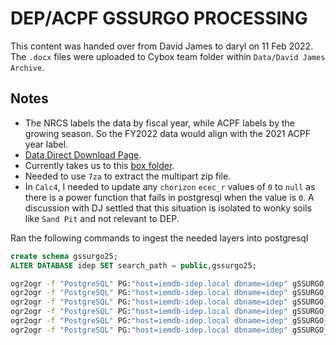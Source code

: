 # DEP/ACPF GSSURGO PROCESSING

This content was handed over from David James to daryl on 11 Feb 2022.  The
`.docx` files were uploaded to Cybox team folder within `Data/David James Archive`.

## Notes

- The NRCS labels the data by fiscal year, while ACPF labels by the growing season.
So the FY2022 data would align with the 2021 ACPF year label.
- [Data Direct Download Page](https://gdg.sc.egov.usda.gov/GDGHome_DirectDownLoad.aspx).
- Currently takes us to this [box folder](https://nrcs.app.box.com/v/soils).
- Needed to use `7za` to extract the multipart zip file.
- In `Calc4`, I needed to update any `chorizon` `ecec_r` values of `0` to `null`
as there is a power function that fails in postgresql when the value is `0`. A
discussion with DJ settled that this situation is isolated to wonky soils like
`Sand Pit` and not relevant to DEP.

Ran the following commands to ingest the needed layers into postgresql

```sql
create schema gssurgo25;
ALTER DATABASE idep SET search_path = public,gssurgo25;
```

```bash
ogr2ogr -f "PostgreSQL" PG:"host=iemdb-idep.local dbname=idep" gSSURGO_CONUS.gdb -nln gssurgo25.component component -progress
ogr2ogr -f "PostgreSQL" PG:"host=iemdb-idep.local dbname=idep" gSSURGO_CONUS.gdb -nln gssurgo25.mapunit mapunit -progress
ogr2ogr -f "PostgreSQL" PG:"host=iemdb-idep.local dbname=idep" gSSURGO_CONUS.gdb -nln gssurgo25.chorizon chorizon -progress
ogr2ogr -f "PostgreSQL" PG:"host=iemdb-idep.local dbname=idep" gSSURGO_CONUS.gdb -nln gssurgo25.chfrags chfrags -progress
ogr2ogr -f "PostgreSQL" PG:"host=iemdb-idep.local dbname=idep" gSSURGO_CONUS.gdb -nln gssurgo25.chtexture  chtexture  -progress
ogr2ogr -f "PostgreSQL" PG:"host=iemdb-idep.local dbname=idep" gSSURGO_CONUS.gdb -nln gssurgo25.chtexturegrp  chtexturegrp  -progress
```
